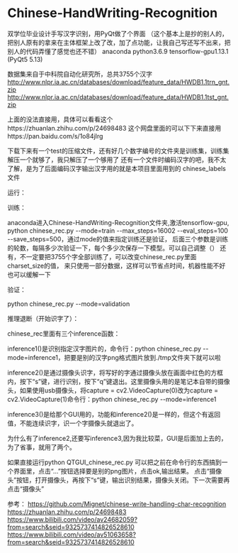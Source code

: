 # Chinese-HandWriting-Recognition
双学位毕业设计手写汉字识别，用PyQt做了个界面
（这个基本上是抄的别人的，把别人原有的拿来在主体框架上改了改，加了点功能，让我自己写还写不出来，把别人的代码弄懂了感觉也还不错）
anaconda python3.6.9 tensorflow-gpu1.13.1 (PyQt5 5.13)

数据集来自于中科院自动化研究所，总共3755个汉字
http://www.nlpr.ia.ac.cn/databases/download/feature_data/HWDB1.1trn_gnt.zip 
http://www.nlpr.ia.ac.cn/databases/download/feature_data/HWDB1.1tst_gnt.zip

上面的没法直接用，具体可以看看这个https://zhuanlan.zhihu.com/p/24698483
这个网盘里面的可以下下来直接用https://pan.baidu.com/s/1o84jIrg 

下载下来有一个test的压缩文件，还有好几个数字编号的文件夹是训练集，训练集解压一个就够了，我只解压了一个够用了
还有一个文件时编码汉字的吧，我不太了解，是为了后面编码汉字输出汉字用的就是本项目里面用到的 chinese_labels文件

运行：

训练：

anaconda进入Chinese-HandWriting-Recognition文件夹,激活tensorflow-gpu,
python chinese_rec.py --mode=train --max_steps=16002 --eval_steps=100 --save_steps=500，通过mode的值来指定训练还是验证，
后面三个参数是训练的轮数，每隔多少次验证一下，每个多少次保存一下模型。可以自己调整（）
还有，不一定要把3755个字全部训练了，可以改变chinese_rec.py里面charset_size的值，
来只使用一部分数据，这样可以节省点时间，机器性能不好也可以缓解一下

验证：

python chinese_rec.py --mode=validation

推理退断（开始识字了）：

chinese_rec里面有三个inference函数：

inference1()是识别指定汉字图片的，命令行：python chinese_rec.py --mode=inference1，把要是别的汉字png格式图片放到./tmp文件夹下就可以啦

inference2()是通过摄像头识字，将写好的字通过摄像头放在画面中红色的方框内，按下“s”键，进行识别，按下“q”键退出。这里摄像头用的是笔记本自带的摄像头，如果使用usb摄像头，将capture = cv2.VideoCapture(0)改为capture = cv2.VideoCapture(1)命令行：python chinese_rec.py --mode=inference1
  
inference3()是给那个GUI用的，功能和inference2()是一样的，但这个有返回值，不能连续识字，识一个字摄像头就退出了。

为什么有了inference2,还要写inference3,因为我比较菜，GUI是后面加上去的，为了省事，就用了两个。

如果直接运行python QTGUI_chinese_rec.py 可以把之前在命令行的东西搞到一个界面里，点击“...”按钮选择要是别的png图片，点击ok,输出结果。
点击“摄像头”按钮，打开摄像头，再按下“s”键，输出识别结果，摄像头关闭。下一次需要再点击“摄像头”

参考：
https://github.com/Mignet/chinese-write-handling-char-recognition
https://zhuanlan.zhihu.com/p/24698483
https://www.bilibili.com/video/av24682059?from=search&seid=9325737414826528610
https://www.bilibili.com/video/av51063658?from=search&seid=9325737414826528610
